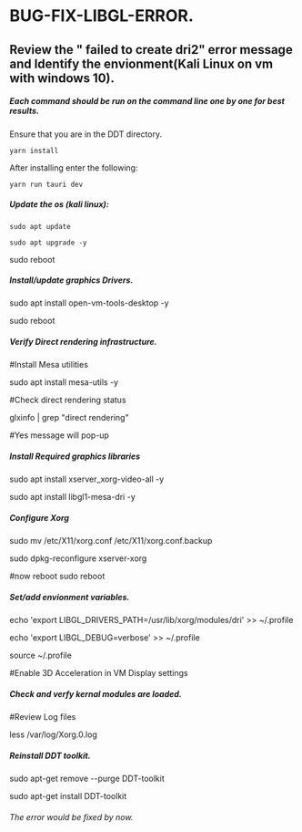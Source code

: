 # BUG-FIX-LIBGL-ERROR.

## Review the " failed to create dri2" error message and Identify the envionment(Kali Linux on vm with windows 10).

##### Each command should be run on the command line one by one for best results.

Ensure that you are in the DDT directory. 

```yarn install```

After installing enter the following: 

```yarn run tauri dev```

##### Update the os (kali linux):

```sudo apt update```

```sudo apt upgrade -y```

sudo reboot

##### Install/update graphics Drivers.

sudo apt install open-vm-tools-desktop -y

sudo reboot

##### Verify Direct rendering infrastructure.

#Install Mesa utilities

sudo apt install mesa-utils -y

#Check direct rendering status

glxinfo | grep "direct rendering"

#Yes message will pop-up

##### Install Required graphics libraries

sudo apt install xserver_xorg-video-all -y

sudo apt install libgl1-mesa-dri -y

##### Configure Xorg

sudo mv /etc/X11/xorg.conf /etc/X11/xorg.conf.backup

sudo dpkg-reconfigure xserver-xorg

#now reboot
sudo reboot

##### Set/add envionment variables.

echo 'export LIBGL_DRIVERS_PATH=/usr/lib/xorg/modules/dri' >> ~/.profile

echo 'export LIBGL_DEBUG=verbose' >> ~/.profile

source ~/.profile

#Enable 3D Acceleration in VM Display settings

##### Check and verfy kernal modules are loaded.

#Review Log files

less /var/log/Xorg.0.log

##### Reinstall DDT toolkit.

sudo apt-get remove --purge DDT-toolkit

sudo apt-get install DDT-toolkit

###### The error would be fixed by now.
